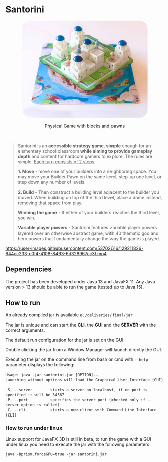 <!-- markdownlint-disable MD033 -->
<!-- markdownlint-disable MD034 -->
# Santorini

<p align="center">
  <img width=400 height=auto src="assets/irl_game.png">
</p>

<p align="center">
Physical Game with blocks and pawns
</p>

<br>

> Santorini is an **accessible strategy game**, **simple** enough for an elementary school classroom **while aiming to provide gameplay depth** and content for hardcore gamers to explore, The rules are simple. <u>Each turn consists of 2 steps</u>:
>
> **1. Move** - move one of your builders into a neighboring space. You may move your Builder Pawn on the same level, step-up one level, or step down any number of levels.
>
> **2. Build** - Then construct a building level adjacent to the builder you moved. When building on top of the third level, place a dome instead, removing that space from play.
>
> **Winning the game** - If either of your builders reaches the third level, you win.
>
> **Variable player powers** - Santorini features variable player powers layered over an otherwise abstract game, with 40 thematic god and hero powers that fundamentally change the way the game is played.

https://user-images.githubusercontent.com/53702616/129211826-644cc233-c0f4-4108-8463-6d328967cc3f.mp4

## Dependencies

The project has been developed under Java 13 and JavaFX 11.
Any Java version > 13 should be able to run the game (tested up to Java 15).

## How to run

An already compiled jar is available at ```/deliveries/final/jar```

The jar is unique and can start the **CLI**, the **GUI** and the **SERVER** with the correct arguments.

The default run configuration for the jar is set on the GUI.

Double clicking the jar from a Window Manager will launch directly the GUI.

Executing the jar on the command line from bash or cmd with ```--help``` parameter displays the following:

```shell
Usage: java -jar santorini.jar [OPTION]...
Launching without options will load the Graphical User Interface (GUI)

-S, --server        starts a server on localhost, if no port is specified it will be 34567
-P, --port          specifies the server port (checked only if --server option is called)
-C, --cli           starts a new client with Command Line Interface (CLI)
```

### How to run under linux

Linux support for JavaFX 3D is still in beta, to run the game with a GUI under linux you need to execute the jar with the following parameters:

```shell script
java -Dprism.forceGPU=true -jar santorini.jar
```
